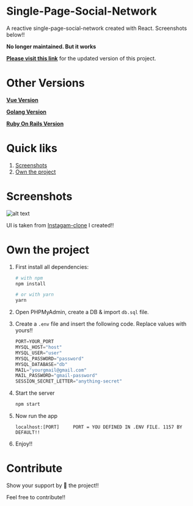 # Single-Page-Social-Network
A reactive single-page-social-network created with React. Screenshots below!!

**No longer maintained. But it works**

**[Please visit this link](https://github.com/yTakkar/React-Instagram-Clone-2.0)** for the updated version of this project.

# Other Versions
**[Vue Version](https://github.com/yTakkar/Vue-Mini-Social-Network)**

**[Golang Version](https://github.com/yTakkar/Go-Page-Social-Network)**

**[Ruby On Rails Version](https://github.com/yTakkar/Rails-Mini-Social-Network)**

# Quick liks
1. [Screenshots](#screenshots)
2. [Own the project](#own-the-project)



# Screenshots
![alt text](https://raw.githubusercontent.com/yTakkar/Single-Page-Social-Network/master/screenshots/Snap%202017-07-27%20at%2000.28.54.png)


UI is taken from [Instagam-clone](https://github.com/yTakkar/Instagram-Clone) I created!!

# Own the project
1. First install all dependencies:
    ```bash
    # with npm
    npm install
    
    # or with yarn
    yarn
    ```

2. Open PHPMyAdmin, create a DB & import `db.sql` file.
3. Create a `.env` file and insert the following code. Replace values with yours!!

    ```javascript
    PORT=YOUR_PORT
    MYSQL_HOST="host"
    MYSQL_USER="user"
    MYSQL_PASSWORD="password"
    MYSQL_DATABASE="db"
    MAIL="yourgmail@gmail.com"
    MAIL_PASSWORD="gmail-password"
    SESSION_SECRET_LETTER="anything-secret"
    ```

4. Start the server
    ```javascript
    npm start
    ```

5. Now run the app
    ```javacript
    localhost:[PORT]     PORT = YOU DEFINED IN .ENV FILE. 1157 BY DEFAULT!!
    ```

6. Enjoy!!

# Contribute
Show your support by 🌟 the project!!

Feel free to contribute!!
